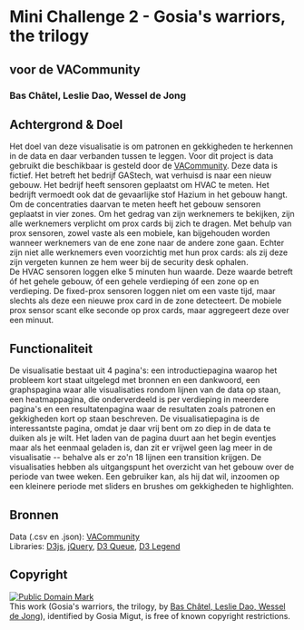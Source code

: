 # Mini Challenge 2 - Gosia's warriors, the trilogy
## voor de VACommunity
### Bas Châtel, Leslie Dao, Wessel de Jong

## Achtergrond & Doel
Het doel van deze visualisatie is om patronen en gekkigheden te herkennen in de data en daar verbanden tussen te leggen. Voor dit project is data gebruikt die beschikbaar is gesteld door de [VACommunity](http://vacommunity.org/2016+VAST+Challenge%3A+MC2). Deze data is fictief. Het betreft het bedrijf GAStech, wat verhuisd is naar een nieuw gebouw. Het bedrijf heeft sensoren geplaatst om HVAC te meten. Het bedrijft vermoedt ook dat de gevaarlijke stof Hazium in het gebouw hangt. Om de concentraties daarvan te meten heeft het gebouw sensoren geplaatst in vier zones. Om het gedrag van zijn werknemers te bekijken, zijn alle werknemers verplicht om prox cards bij zich te dragen. Met behulp van prox sensoren, zowel vaste als een mobiele, kan bijgehouden worden wanneer werknemers van de ene zone naar de andere zone gaan. Echter zijn niet alle werknemers even voorzichtig met hun prox cards: als zij deze zijn vergeten kunnen ze hem weer bij de security desk ophalen.  
De HVAC sensoren loggen elke 5 minuten hun waarde. Deze waarde betreft óf het gehele gebouw, óf een gehele verdieping óf een zone op en verdieping. De fixed-prox sensoren loggen niet om een vaste tijd, maar slechts als deze een nieuwe prox card in de zone detecteert. De mobiele prox sensor scant elke seconde op prox cards, maar aggregeert deze over een minuut.

## Functionaliteit
De visualisatie bestaat uit 4 pagina's: een introductiepagina waarop het probleem kort staat uitgelegd met bronnen en een dankwoord, een graphspagina waar alle visualisaties rondom lijnen van de data op staan, een heatmappagina, die onderverdeeld is per verdieping in meerdere pagina's en een resultatenpagina waar de resultaten zoals patronen en gekkigheden kort op staan beschreven. De visualisatiepagina is de interessantste pagina, omdat je daar vrij bent om zo diep in de data te duiken als je wilt. Het laden van de pagina duurt aan het begin eventjes maar als het eenmaal geladen is, dan zit er vrijwel geen lag meer in de visualisatie -- behalve als er zo'n 18 lijnen een transition krijgen. De visualisaties hebben als uitgangspunt het overzicht van het gebouw over de periode van twee weken. Een gebruiker kan, als hij dat wil, inzoomen op een kleinere periode met sliders en brushes om gekkigheden te highlighten.

## Bronnen
Data (.csv en .json): [VACommunity](http://vacommunity.org/2016+VAST+Challenge%3A+MC2)  
Libraries: [D3js](https://d3js.org), [jQuery](https://jquery.com), [D3 Queue](https://github.com/d3/d3-queue), [D3 Legend](https://cdnjs.cloudflare.com/ajax/libs/d3-legend/1.10.0/d3-legend.js)

## Copyright
<p xmlns:dct="http://purl.org/dc/terms/">
<a rel="license" href="http://creativecommons.org/publicdomain/mark/1.0/">
<img src="https://licensebuttons.net/p/mark/1.0/80x15.png"
     style="border-style: none;" alt="Public Domain Mark" />
</a>
<br />
This work (<span property="dct:title">Gosia's warriors, the trilogy</span>, by <a href="https://github.com/popoiopo/Gosia-warriors/" rel="dct:creator"><span property="dct:title">Bas Châtel, Leslie Dao, Wessel de Jong</span></a>), identified by <span property="dct:title">Gosia Migut</span>, is free of known copyright restrictions.
</p>
